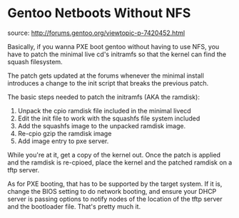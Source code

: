 Gentoo Netboots Without NFS
===========================
source: http://forums.gentoo.org/viewtopic-p-7420452.html

Basically, if you wanna PXE boot gentoo without having to use NFS, you have to 
patch the minimal live cd's initramfs so that the kernel can find the squash
filesystem.

The patch gets updated at the forums whenever the minimal install introduces a 
change to the init script that breaks the previous patch.

The basic steps needed to patch the initramfs (AKA the ramdisk):

  1. Unpack the cpio ramdisk file included in the minimal livecd
  2. Edit the init file to work with the squashfs file system included
  3. Add the squashfs image to the unpacked ramdisk image.
  4. Re-cpio gzip the ramdisk image
  5. Add image entry to pxe server. 

While you're at it, get a copy of the kernel out. Once the patch is applied and 
the ramdisk is re-cpioed, place the kernel and the patched ramdisk on a tftp 
server.

As for PXE booting, that has to be supported by the target system. If it is, 
change the BIOS setting to do network booting, and ensure your DHCP server is 
passing options to notify nodes of the location of the tftp server and the 
bootloader file.  That's pretty much it.

